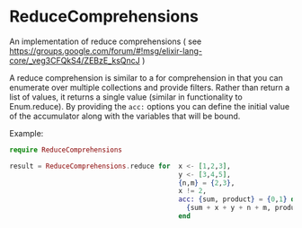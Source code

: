 ReduceComprehensions
====================

An implementation of reduce comprehensions ( see https://groups.google.com/forum/#!msg/elixir-lang-core/_veg3CFQkS4/ZEBzE_ksQncJ )

A reduce comprehension is similar to a for comprehension in that you can enumerate over multiple collections and provide filters. Rather than return a list of values, it returns a single value (similar in functionality to Enum.reduce). By providing the `acc:` options you can define the initial value of the accumulator along with the variables that will be bound.

Example:

```elixir
require ReduceComprehensions

result = ReduceComprehensions.reduce for  x <- [1,2,3],
                                          y <- [3,4,5],
                                          {n,m} = {2,3},
                                          x != 2,
                                          acc: {sum, product} = {0,1} do
                                            {sum + x + y + n + m, product*x*y*n*m}
                                          end
```

